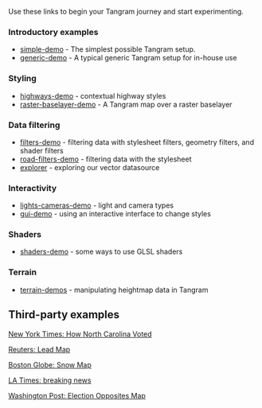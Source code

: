 Use these links to begin your Tangram journey and start experimenting. 

### Introductory examples

- [simple-demo](https://github.com/tangrams/simple-demo) - The simplest possible Tangram setup.
- [generic-demo](https://github.com/tangrams/generic-demo) - A typical generic Tangram setup for in-house use

### Styling
- [highways-demo](https://github.com/tangrams/highways-demo) - contextual highway styles
- [raster-baselayer-demo](https://github.com/tangrams/raster-baselayer-demo) - A Tangram map over a raster baselayer

### Data filtering
- [filters-demo](https://github.com/tangrams/filters-demo) - filtering data with stylesheet filters, geometry filters, and shader filters
- [road-filters-demo](https://github.com/tangrams/road-filters-demo) - filtering data with the stylesheet
- [explorer](https://github.com/tangrams/explorer) - exploring our vector datasource

### Interactivity
- [lights-cameras-demo](https://github.com/tangrams/lights-cameras-demo) - light and camera types
- [gui-demo](https://github.com/tangrams/gui-demo) - using an interactive interface to change styles

### Shaders
- [shaders-demo](https://github.com/tangrams/shaders-demo) - some ways to use GLSL shaders

### Terrain 
- [terrain-demos](https://github.com/tangrams/terrain-demos) - manipulating heightmap data in Tangram

## Third-party examples

[New York Times: How North Carolina Voted](https://www.nytimes.com/interactive/2016/11/08/us/elections/north-carolina-presidential-election-precinct-maps.html)

[Reuters: Lead Map](http://reut.rs/2hZEBIS)

[Boston Globe: Snow Map](https://apps.bostonglobe.com/metro/graphics/2016/12/snow-totals/)

[LA Times: breaking news](https://twitter.com/latimes/status/812120574713614336)

[Washington Post: Election Opposites Map](https://www.washingtonpost.com/news/the-fix/wp/2016/11/15/bringing-america-together-find-the-closest-place-that-voted-the-opposite-of-where-you-live/)
